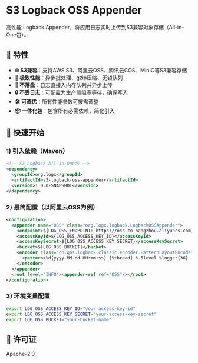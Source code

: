 # S3 Logback OSS Appender

高性能 Logback Appender，将应用日志实时上传到S3兼容对象存储（All-in-One包）。

## 🌟 特性

- **🌐 S3兼容**：支持AWS S3、阿里云OSS、腾讯云COS、MinIO等S3兼容存储
- **🚀 极致性能**：异步批处理、gzip压缩、无锁队列
- **💾 不落盘**：日志直接入内存队列并异步上传
- **🔒 不丢日志**：可配置为生产侧阻塞等待，确保写入
- **🛠️ 可调优**：所有性能参数可按需调整
- **📦 一体化包**：包含所有必需依赖，简化引入

## 🚀 快速开始

### 1) 引入依赖（Maven）

```xml
<!-- S3 Logback All-in-One包 -->
<dependency>
  <groupId>org.logx</groupId>
  <artifactId>s3-logback-oss-appender</artifactId>
  <version>1.0.0-SNAPSHOT</version>
</dependency>
```

### 2) 最简配置（以阿里云OSS为例）

```xml
<configuration>
  <appender name="OSS" class="org.logx.logback.LogbackOSSAppender">
    <endpoint>${LOG_OSS_ENDPOINT:-https://oss-cn-hangzhou.aliyuncs.com}</endpoint>
    <accessKeyId>${LOG_OSS_ACCESS_KEY_ID}</accessKeyId>
    <accessKeySecret>${LOG_OSS_ACCESS_KEY_SECRET}</accessKeySecret>
    <bucket>${LOG_OSS_BUCKET}</bucket>
    <encoder class="ch.qos.logback.classic.encoder.PatternLayoutEncoder">
      <pattern>%d{yyyy-MM-dd HH:mm:ss} [%thread] %-5level %logger{36} - %msg%n</pattern>
    </encoder>
  </appender>
  <root level="INFO"><appender-ref ref="OSS"/></root>
</configuration>
```

### 3) 环境变量配置

```bash
export LOG_OSS_ACCESS_KEY_ID="your-access-key-id"
export LOG_OSS_ACCESS_KEY_SECRET="your-access-key-secret"
export LOG_OSS_BUCKET="your-bucket-name"
```

## 📄 许可证

Apache-2.0